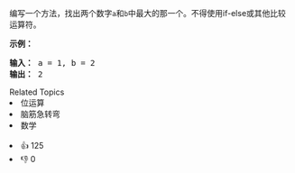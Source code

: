 <p>编写一个方法，找出两个数字<code>a</code>和<code>b</code>中最大的那一个。不得使用if-else或其他比较运算符。</p> 
<p><strong>示例：</strong></p> 
<pre><strong>输入：</strong> a = 1, b = 2
<strong>输出：</strong> 2
</pre>

<div><div>Related Topics</div><div><li>位运算</li><li>脑筋急转弯</li><li>数学</li></div></div><br><div><li>👍 125</li><li>👎 0</li></div>